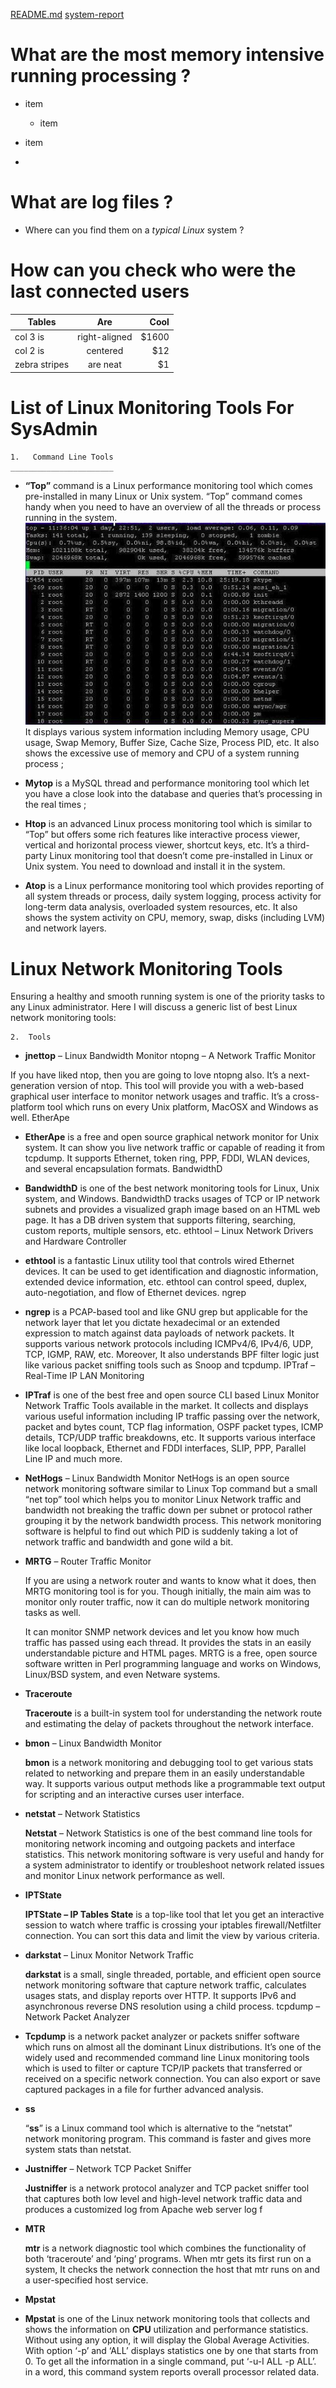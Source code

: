 [README.md](README.md#sub-section)
[system-report](system-report.md#sub-section)

# What are the most memory intensive running processing ?

- item
  - item

- item

-

# What are log files ?

- Where can you find them on a *typical Linux* system ?

# How can you check who were the last connected users

| Tables        | Are           | Cool  |
| ------------- |:-------------:| -----:|
| col 3 is      | right-aligned | $1600 |
| col 2 is      | centered      |   $12 |
| zebra stripes | are neat      |    $1 |

# List of Linux Monitoring Tools For SysAdmin

    1.   Command Line Tools
    _______________________

- **“Top”** command is a Linux performance monitoring tool which comes pre-installed in many Linux or Unix system. “Top” command comes handy when you need to have an overview of all the threads or process running in the system.
![This is an image](/assets/images/Top.jpg)
    It displays various system information including Memory usage, CPU usage, Swap Memory, Buffer Size, Cache Size, Process PID, etc. It also shows the excessive use of memory and CPU of a system running process ;
  
- **Mytop** is a MySQL thread and performance monitoring tool which let you have a close look into the database and queries that’s processing in the real times ;

- **Htop** is an advanced Linux process monitoring tool which is similar to “Top” but offers some rich features like interactive process viewer, vertical and horizontal process viewer, shortcut keys, etc. It’s a third-party Linux monitoring tool that doesn’t come pre-installed in Linux or Unix system. You need to download and install it in the system.

- **Atop** is a Linux performance monitoring tool which provides reporting of all system threads or process, daily system logging, process activity for long-term data analysis, overloaded system resources, etc. It also shows the system activity on CPU, memory, swap, disks (including LVM) and network layers.

# Linux Network Monitoring Tools

Ensuring a healthy and smooth running system is one of the priority tasks to any Linux administrator. Here I will discuss a generic list of best Linux network monitoring tools:

    2.  Tools

- **jnettop** – Linux Bandwidth Monitor
ntopng – A Network Traffic Monitor

If you have liked ntop, then you are going to love ntopng also. It’s a next-generation version of ntop. This tool will provide you with a web-based graphical user interface to monitor network usages and traffic. It’s a cross-platform tool which runs on every Unix platform, MacOSX and Windows as well.
EtherApe

- **EtherApe** is a free and open source graphical network monitor for Unix system. It can show you live network traffic or capable of reading it from tcpdump. It supports Ethernet, token ring, PPP, FDDI, WLAN devices, and several encapsulation formats.
BandwidthD

- **BandwidthD** is one of the best network monitoring tools for Linux, Unix system, and Windows. BandwidthD tracks usages of TCP or IP network subnets and provides a visualized graph image based on an HTML web page. It has a DB driven system that supports filtering, searching, custom reports, multiple sensors, etc.
ethtool – Linux Network Drivers and Hardware Controller

- **ethtool** is a fantastic Linux utility tool that controls wired Ethernet devices. It can be used to get identification and diagnostic information, extended device information, etc. ethtool can control speed, duplex, auto-negotiation, and flow of Ethernet devices.
ngrep

- **ngrep** is a  PCAP-based tool and like GNU grep but applicable for the network layer that let you dictate hexadecimal or an extended expression to match against data payloads of network packets. It supports various network protocols including ICMPv4/6, IPv4/6, UDP, TCP, IGMP, RAW, etc. Moreover, It also understands BPF filter logic just like various packet sniffing tools such as Snoop and tcpdump.
IPTraf – Real-Time IP LAN Monitoring

- **IPTraf** is one of the best free and open source CLI based Linux Monitor Network Traffic Tools available in the market. It collects and displays various useful information including IP traffic passing over the network, packet and bytes count, TCP flag information, OSPF packet types, ICMP details, TCP/UDP traffic breakdowns, etc. It supports various interface like local loopback, Ethernet and FDDI interfaces, SLIP, PPP, Parallel Line IP and much more.

- **NetHogs** – Linux Bandwidth Monitor
    NetHogs is an open source network monitoring software similar to Linux Top command but a small “net top” tool which helps you to monitor Linux Network traffic and bandwidth not breaking the traffic down per subnet or protocol rather grouping it by the network bandwidth process. This network monitoring software is helpful to find out which PID is suddenly taking a lot of network traffic and bandwidth and gone wild a bit.
- **MRTG** – Router Traffic Monitor

    If you are using a network router and wants to know what it does, then MRTG monitoring tool is for you. Though initially, the main aim was to monitor only router traffic, now it can do multiple network monitoring tasks as well.

    It can monitor SNMP network devices and let you know how much traffic has passed using each thread. It provides the stats in an easily understandable picture and HTML pages. MRTG is a free, open source software written in Perl programming language and works on Windows, Linux/BSD system, and even Netware systems.

- **Traceroute**

    **Traceroute** is a built-in system tool for understanding the network route and estimating the delay of packets throughout the network interface.

- **bmon** – Linux Bandwidth Monitor

    **bmon** is a network monitoring and debugging tool to get various stats related to networking and prepare them in an easily understandable way. It supports various output methods like a programmable text output for scripting and an interactive curses user interface.

- **netstat** – Network Statistics

    **Netstat** – Network Statistics is one of the best command line tools for monitoring network incoming and outgoing packets and interface statistics. This network monitoring software is very useful and handy for a system administrator to identify or troubleshoot network related issues and monitor Linux network performance as well.
- **IPTState**

    **IPTState – IP Tables State** is a top-like tool that let you get an interactive session to watch where traffic is crossing your iptables firewall/Netfilter connection. You can sort this data and limit the view by various criteria.

- **darkstat** – Linux Monitor Network Traffic

    **darkstat** is a small, single threaded, portable, and efficient open source network monitoring software that capture network traffic, calculates usages stats, and display reports over HTTP. It supports IPv6 and asynchronous reverse DNS resolution using a child process.
tcpdump – Network Packet Analyzer

- **Tcpdump** is a network packet analyzer or packets sniffer software which runs on almost all the dominant Linux distributions. It’s one of the widely used and recommended command line Linux monitoring tools which is used to filter or capture TCP/IP packets that transferred or received on a specific network connection. You can also export or save captured packages in a file for further advanced analysis.
- **ss**

    “**ss**” is a Linux command tool which is alternative to the “netstat” network monitoring program. This command is faster and gives more system stats than netstat.
- **Justniffer** – Network TCP Packet Sniffer

    **Justniffer** is a network protocol analyzer and TCP packet sniffer tool that captures both low level and high-level network traffic data and produces a customized log from Apache web server log f
- **MTR**

    **mtr** is a network diagnostic tool which combines the functionality of both ‘traceroute’ and ‘ping’ programs. When mtr gets its first run on a system, It checks the network connection the host that mtr runs on and a user-specified host service.

- **Mpstat**

- **Mpstat** is one of the Linux network monitoring tools that collects and shows the information on **CPU** utilization and performance statistics. Without using any option, it will display the Global Average Activities. With option ‘-p’ and ‘ALL’ displays statistics one by one that starts from 0. To get all the information in a single command, put ‘-u-I ALL -p ALL’. in a word, this command system reports overall processor related data.



